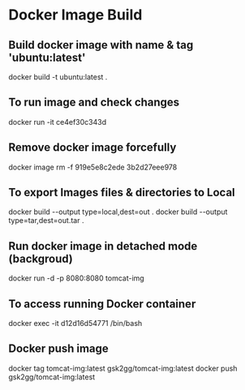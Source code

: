 # Docker Image Build

## Build docker image with name & tag 'ubuntu:latest'
docker build -t ubuntu:latest .

## To run image and check changes
docker run -it ce4ef30c343d

## Remove docker image forcefully
docker image rm -f 919e5e8c2ede 3b2d27eee978

## To export Images files & directories to Local
docker build --output type=local,dest=out .
docker build --output type=tar,dest=out.tar .

## Run docker image in detached mode (backgroud)
docker run -d -p 8080:8080 tomcat-img

## To access running Docker container
docker exec -it d12d16d54771 /bin/bash

## Docker push image
docker tag tomcat-img:latest gsk2gg/tomcat-img:latest
docker push gsk2gg/tomcat-img:latest